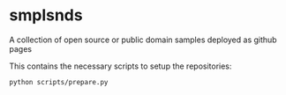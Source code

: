 # smplsnds

A collection of open source or public domain samples deployed as github pages

This contains the necessary scripts to setup the repositories:

```bash
python scripts/prepare.py
```
